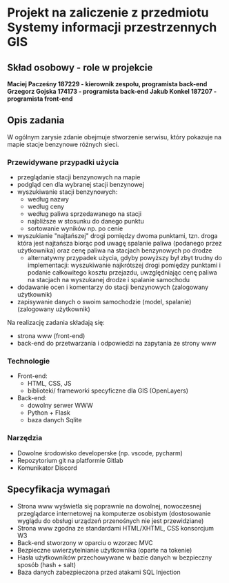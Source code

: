 # Projekt na zaliczenie z przedmiotu Systemy informacji przestrzennych GIS

## Skład osobowy - role w projekcie

**Maciej Pacześny 187229 - kierownik zespołu, programista back-end**
**Grzegorz Gojska 174173 - programista back-end**
**Jakub Konkel 187207 - programista front-end**

## Opis zadania

W ogólnym zarysie zdanie obejmuje stworzenie serwisu, który pokazuje na mapie stacje benzynowe różnych sieci.

### Przewidywane przypadki użycia

* przeglądanie stacji benzynowych na mapie
* podgląd cen dla wybranej stacji benzynowej
* wyszukiwanie stacji benzynowych:
  * według nazwy
  * według ceny
  * według paliwa sprzedawanego na stacji
  * najbliższe w stosunku do danego punktu
  * sortowanie wyników np. po cenie
* wyszukianie "najtańszej" drogi pomiędzy dwoma punktami, tzn. droga która jest najtańsza biorąc pod uwagę spalanie paliwa (podanego przez użytkownika) oraz cenę paliwa na stacjach benzynowych po drodze
  * alternatywny przypadek użycia, gdyby powyższy był zbyt trudny do implementacji: wyszukiwanie najkrótszej drogi pomiędzy punktami i podanie całkowitego kosztu przejazdu, uwzględniając cenę paliwa na stacjach na wyszukanej drodze i spalanie samochodu
* dodawanie ocen i komentarzy do stacji benzynowych (zalogowany użytkownik)
* zapisywanie danych o swoim samochodzie (model, spalanie) (zalogowany użytkownik)

Na realizację zadania składają się:

* strona www (front-end)
* back-end do przetwarzania i odpowiedzi na zapytania ze strony www

### Technologie

* Front-end:
  * HTML, CSS, JS
  * biblioteki/ frameworki specyficzne dla GIS (OpenLayers)
* Back-end:
  * dowolny serwer WWW
  * Python + Flask
  * baza danych Sqlite

### Narzędzia

* Dowolne środowisko developerske (np. vscode, pycharm)
* Repozytorium git na platformie Gitlab
* Komunikator Discord

## Specyfikacja wymagań

* Strona www wyświetla się poprawnie na dowolnej, nowoczesnej przeglądarce internetowej na komputerze osobistym (dostosowanie wyglądu do obsługi urządzeń przenośnych nie jest przewidziane)
* Strona www zgodna ze standardami HTML/XHTML, CSS konsorcjum W3
* Back-end stworzony w oparciu o wzorzec MVC
* Bezpieczne uwierzytelnianie użytkownika (oparte na tokenie)
* Hasła użytkowników przechowywane w bazie danych w bezpieczny sposób (hash + salt)
* Baza danych zabezpieczona przed atakami SQL Injection
